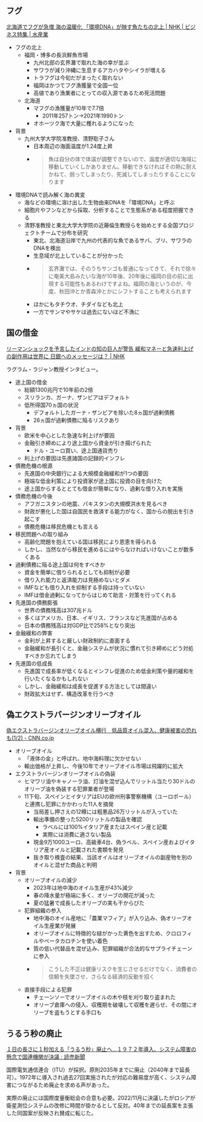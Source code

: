 ## フグ

[北海道でフグが急増 海の温暖化 「環境DNA」が映す魚たちの北上 | NHK | ビジネス特集 | 水産業](https://www3.nhk.or.jp/news/html/20231208/k10014280011000.html)

- フグの北上
  - 福岡・博多の長浜鮮魚市場
    - 九州北部の玄界灘で取れた海の幸が並ぶ
    - サワラが減り沖縄に生息するアカハタやシイラが増える
    - トラフグは今旬だがまったく取れない
    - 福岡はかつてフグ漁獲量で全国一位
    - 高値であり漁業者にとっての収入源であるため死活問題
  - 北海道
    - マフグの漁獲量が10年で7.7倍
      - 2011年257トン→2021年1990トン
    - オホーツク海で大量に穫れるようになった
- 背景
  - 九州大学大学院准教授、清野聡子さん
    - 日本周辺の海面温度が1.24度上昇
    - > 魚は自分の体で体温が調整できないので、温度が適切な海域に移動していくしかありません。移動できなければその熱に耐えかねて、弱ってしまったり、死滅してしまったりすることになります
- 環境DNAで読み解く海の異変
  - 海などの環境に溶け出した生物由来DNAを「環境DNA」と呼ぶ
  - 細胞片やフンなどから採取、分析することで生態系がある程度把握できる
  - 清野准教授と東北大学大学院の近藤倫生教授らを始めとする全国プロジェクトチームで分布を研究
    - 東北、北海道沿岸で九州の代表的な魚であるサバ、ブリ、サワラのDNAを検出
    - 生息域が北上していることが分かった
    - > 玄界灘では、そのうちサンゴも普通になってきて、それで徐々に奄美大島みたいな海が10年後、20年後に福岡の目の前に出現する可能性もあるわけですよね。福岡の海というのが、今度、秋田沖とか青森沖とかにシフトすることも考えられます
    - ほかにもタチウオ、チダイなども北上
    - 一方でサンマやサケは過去にないほど不漁に

## 国の借金

[リーマンショックを予言したインドの知の巨人が警告 緩和マネーと急速利上げの副作用は世界に 日銀へのメッセージは？ | NHK](https://www3.nhk.or.jp/news/special/international_news_navi/articles/qa/2023/12/11/36497.html)

ラグラム・ラジャン教授インタビュー。

- 途上国の借金
  - 総額1300兆円で10年前の2倍
  - スリランカ、ガーナ、ザンビアはデフォルト
  - 低所得国70ヵ国の状況
    - デフォルトしたガーナ・ザンビアを除いた8ヵ国が過剰債務
    - 26ヵ国が過剰債務に陥るリスクあり
- 背景
  - 欧米を中心とした急速な利上げが要因
  - 金融引き締めにより途上国から資金が引き揚げられた
    - ドル・ユーロ買い、途上国通貨売り
  - 利上げの要因は先進諸国の記録的インフレ
- 債務危機の根源
  - 先進国の中央銀行による大規模金融緩和が1つの要因
  - 極端な低金利策により投資家が途上国に投資の目を向けた
  - 途上国からするととても借金が簡単になり、過剰な借り入れを実施
- 債務危機の今後
  - アフガニスタンの地震、パキスタンの大規模洪水を見るべき
  - 財政が悪化した国は自国民を救済する能力がなく、国からの脱出を引き起こす
  - 債務危機は移民危機とも言える
- 移民問題への取り組み
  - 高齢化問題を抱えている国は移民により恩恵を得られる
  - しかし、当然ながら移民を進めるにはやらなければいけないことが数多くある
- 過剰債務に陥る途上国は何をすべきか
  - 資金を簡単に借りられるとしても抑制が必要
  - 借り入れ能力と返済能力は見極めないとダメ
  - IMFなども借り入れを抑制する手段は持っていない
  - IMFは借金過剰になってからはじめて助言・対策を行ってくれる
- 先進国の債務膨張
  - 世界の債務残高は307兆ドル
  - 多くはアメリカ、日本、イギリス、フランスなど先進国が占める
  - 日本の債務残高は対GDP比で258%となり突出
- 金融緩和の弊害
  - 金利が上昇すると厳しい財政制約に直面する
  - 金融緩和が長引くと、金融システムが状況に慣れて引き締めにどう対処すべきか忘れてしまう
- 先進国の低成長
  - 先進国で成長率が低くなるとインフレ促進のため低金利策や量的緩和を行いたくなるかもしれない
  - しかし、金融緩和は成長を促進する方法としては間違い
  - 財政拡大はせず、構造改革を行うべき

## 偽エクストラバージンオリーブオイル

[偽エクストラバージンオリーブオイル横行　低品質オイル混入、健康被害の恐れも(1/2) - CNN.co.jp](https://www.cnn.co.jp/business/35212632.html)

- オリーブオイル
  - 「液体の金」と呼ばれ、地中海料理に欠かせない
  - 輸出価格が上昇し、今後10年でオリーブオイル市場は飛躍的に拡大
- エクストラバージンオリーブオイルの偽装
  - ヒマワリ油やキャノーラ油、灯油を混ぜ込んでリットル当たり30ドルのオリーブ油を偽装する犯罪業者が登場
  - 11下旬、スペインとイタリアはEUの欧州刑事警察機構（ユーロポール）と連携し犯罪にかかわった11人を摘発
    - 当局差し押さえの12樽には粗悪品26万リットルが入っていた
    - 輸出準備の整った5200リットルの製品を確認
      - ラベルには100%イタリア産またはスペイン産と記載
      - 実際には消費に適さない製品
    - 現金9万1000ユーロ、高級車4台、偽ラベル、スペイン産およびイタリア産オイルと記載された書類を発見
    - 抜き取り検査の結果、当該オイルはオリーブオイルの副産物を別のオイルと混ぜた商品と判明
- 背景
  - オリーブオイルの減少
    - 2023年は地中海のオイル生産が43%減少
    - 春の降水量が極端に多く、オリーブの開花が減った
    - 夏の猛暑で成長したオリーブの実も干からびた
  - 犯罪組織の参入
    - 地中海のオイル産地に「農業マフィア」が入り込み、偽オリーブオイル生産業が発展
    - オリーブオイルに特徴的な緑がかった黄色を出すため、クロロフィルやベータカロチンを使い着色
    - 質の低い代替品を混ぜ込み、犯罪組織が合法的なサプライチェーンに参入
    - > こうした不正は健康リスクを生じさせるだけでなく、消費者の信頼を失墜させ、さらなる経済的反動を招く
  - 直接手段による犯罪
    - チェーンソーでオリーブオイルの木や枝を刈り取り盗まれた
    - オリーブ倉庫への侵入、収穫期を破壊して収穫を遅らせ、その間にオリーブを盗もうとする手口も

## うるう秒の廃止

[１日の長さに１秒加える「うるう秒」廃止へ…１９７２年導入、システム障害の懸念で国連機関が決議 : 読売新聞](https://www.yomiuri.co.jp/national/20231212-OYT1T50068/)

国際電気通信連合（ITU）が採択。原則2035年までに廃止（2040年まで延長可）。1972年に導入され過去27回実施されたが対応の難易度が高く、システム障害につながるため廃止を求める声があった。

実際の廃止には国際度量衡総会の合意も必要。2022/11月に決議したがロシアが衛星測位システムの改修に時間が掛かるとして反対。40年までの延長案を主張した同国案が反映され賛成に転じた。

